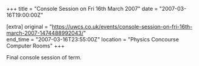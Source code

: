 +++
title = "Console Session on Fri 16th March 2007"
date = "2007-03-16T19:00:00Z"

[extra]
original = "https://uwcs.co.uk/events/console-session-on-fri-16th-march-2007-1474488992043/"    
end_time = "2007-03-16T23:55:00Z"
location = "Physics Concourse Computer Rooms"
+++

Final console session of term.

